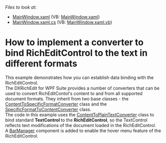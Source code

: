 <!-- default file list -->
*Files to look at*:

* [MainWindow.xaml](./CS/BindingConverter/MainWindow.xaml) (VB: [MainWindow.xaml](./VB/BindingConverter/MainWindow.xaml))
* [MainWindow.xaml.cs](./CS/BindingConverter/MainWindow.xaml.cs) (VB: [MainWindow.xaml.vb](./VB/BindingConverter/MainWindow.xaml.vb))
<!-- default file list end -->
# How to implement a converter to bind RichEditControl to the text in different formats


<p>This example demonstrates how you can establish data binding with the RichEditControl. <br />
The DXRichEdit for WPF Suite provides a number of converters that can be used to convert RichEditContol's content to and from all supported document formats. They inherit from two base classes - the <a href="http://documentation.devexpress.com/#WPF/clsDevExpressXpfRichEditContentToSpecificFormatConvertertopic"><u>ContentToSpecificFormatConverter</u></a> class and the <a href="http://documentation.devexpress.com/#WPF/clsDevExpressXpfRichEditSpecificFormatToContentConvertertopic"><u>SpecificFormatToContentConverter</u></a> class.<br />
The code in this example uses the <a href="http://documentation.devexpress.com/#WPF/clsDevExpressXpfRichEditContentToPlainTextConvertertopic"><u>ContentToPlainTextConverter</u></a> class to bind standard <strong>TextControl </strong>to the <strong>RichEditControl</strong>, so the TextControl reflects text modifications of the document loaded in the RichEditControl.<br />
A <a href="http://documentation.devexpress.com/#WPF/clsDevExpressXpfBarsBarManagertopic"><u>BarManager</u></a> component is added to enable the hover menu feature of the RichEditControl.</p>

<br/>


